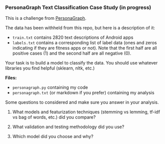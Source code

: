 ### PersonaGraph Text Classification Case Study (in progress)

This is a challenge from [PersonaGraph](http://www.personagraph.com/).

The data has been withheld from this repo, but here is a description of it:

* `train.txt` contains 2820 text descriptions of Android apps
* `labels.txt` contains a corresponding list of label data (ones and zeros indicating if they are fitness apps or not). Note that the first half are all positive cases (1) and the second half are all negative (0).

Your task is to build a model to classify the data. You should use whatever libraries you find helpful (sklearn, nltk, etc.)

**Files:**

* `personagraph.py` containing my code
* `personagraph.txt` (or markdown if you prefer) containing my analysis

Some questions to considered and make sure you answer in your analysis.

1. What models and featurization techniques (stemming vs lemming, tf-idf vs bag of words, etc.) did you compare?

2. What validation and testing methodology did you use?

3. Which model did you choose and why?

